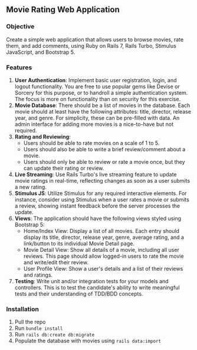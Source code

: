 ## Movie Rating Web Application

### Objective
Create a simple web application that allows users to browse movies, rate them, and add comments, using Ruby on Rails 7, Rails Turbo, Stimulus JavaScript, and Bootstrap 5.

### Features
1. **User Authentication**: Implement basic user registration, login, and logout functionality. You are free to use popular gems like Devise or Sorcery for this purpose, or to handroll a simple authentication system. The focus is more on functionality than on security for this exercise.
2. **Movie Database**: There should be a list of movies in the database. Each movie should at least have the following attributes: title, director, release year, and genre. For simplicity, these can be pre-filled with data. An admin interface for adding more movies is a nice-to-have but not required.
3. **Rating and Reviewing**:
	- Users should be able to rate movies on a scale of 1 to 5.
	- Users should also be able to write a brief review/comment about a movie.
	- Users should only be able to review or rate a movie once, but they can update their rating or review.
4. **Live Streaming**: Use Rails Turbo's live streaming feature to update movie ratings in real-time, reflecting changes as soon as a user submits a new rating.
5. **Stimulus JS**: Utilize Stimulus for any required interactive elements. For instance, consider using Stimulus when a user rates a movie or submits a review, showing instant feedback before the server processes the update.
6. **Views**: The application should have the following views styled using Bootstrap 5:
	- Home/Index View: Display a list of all movies. Each entry should display its title, director, release year, genre, average rating, and a link/button to its individual Movie Detail page.
	- Movie Detail View: Show all details of a movie, including all user reviews. This page should allow logged-in users to rate the movie and write/edit their review.
	- User Profile View: Show a user's details and a list of their reviews and ratings.
7. **Testing**: Write unit and/or integration tests for your models and controllers. This is to test the candidate's ability to write meaningful tests and their understanding of TDD/BDD concepts.

### Installation

1. Pull the repo
2. Run `bundle install`
3. Run `rails db:create db:migrate`
4. Populate the database with movies using `rails data:import`
